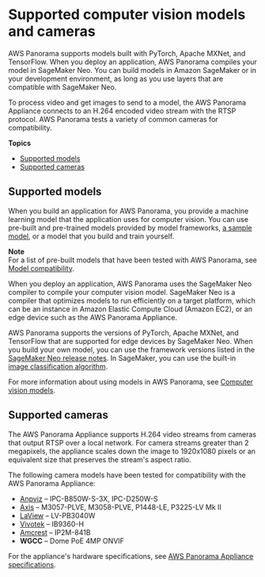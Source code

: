 # Supported computer vision models and cameras<a name="gettingstarted-compatibility"></a>

AWS Panorama supports models built with PyTorch, Apache MXNet, and TensorFlow\. When you deploy an application, AWS Panorama compiles your model in SageMaker Neo\. You can build models in Amazon SageMaker or in your development environment, as long as you use layers that are compatible with SageMaker Neo\. 

To process video and get images to send to a model, the AWS Panorama Appliance connects to an H\.264 encoded video stream with the RTSP protocol\. AWS Panorama tests a variety of common cameras for compatibility\.

**Topics**
+ [Supported models](#gettingstarted-compatibility-models)
+ [Supported cameras](#gettingstarted-compatibility-cameras)

## Supported models<a name="gettingstarted-compatibility-models"></a>

When you build an application for AWS Panorama, you provide a machine learning model that the application uses for computer vision\. You can use pre\-built and pre\-trained models provided by model frameworks, [a sample model](gettingstarted-sample.md#gettingstarted-sample-model), or a model that you build and train yourself\.

**Note**  
For a list of pre\-built models that have been tested with AWS Panorama, see [Model compatibility](https://github.com/awsdocs/aws-panorama-developer-guide/blob/main/resources/model-compatibility.md)\.

When you deploy an application, AWS Panorama uses the SageMaker Neo compiler to compile your computer vision model\. SageMaker Neo is a compiler that optimizes models to run efficiently on a target platform, which can be an instance in Amazon Elastic Compute Cloud \(Amazon EC2\), or an edge device such as the AWS Panorama Appliance\.

AWS Panorama supports the versions of PyTorch, Apache MXNet, and TensorFlow that are supported for edge devices by SageMaker Neo\. When you build your own model, you can use the framework versions listed in the [SageMaker Neo release notes](https://aws.amazon.com/releasenotes/sagemaker-neo-supported-frameworks-and-operators/)\. In SageMaker, you can use the built\-in [image classification algorithm](https://docs.aws.amazon.com/sagemaker/latest/dg/image-classification.html)\.

For more information about using models in AWS Panorama, see [Computer vision models](applications-models.md)\.

## Supported cameras<a name="gettingstarted-compatibility-cameras"></a>

The AWS Panorama Appliance supports H\.264 video streams from cameras that output RTSP over a local network\. For camera streams greater than 2 megapixels, the appliance scales down the image to 1920x1080 pixels or an equivalent size that preserves the stream's aspect ratio\.

The following camera models have been tested for compatibility with the AWS Panorama Appliance:
+ [Anpviz](https://anpvizsecurity.com/) – IPC\-B850W\-S\-3X, IPC\-D250W\-S
+ [Axis](https://www.axis.com/) – M3057\-PLVE, M3058\-PLVE, P1448\-LE, P3225\-LV Mk II
+ [LaView](https://www.laviewsecurity.com/) – LV\-PB3040W
+ [Vivotek](https://www.vivotek.com/) – IB9360\-H
+ [Amcrest](https://amcrest.com/) – IP2M\-841B
+ **WGCC** – Dome PoE 4MP ONVIF

For the appliance's hardware specifications, see [AWS Panorama Appliance specifications](gettingstarted-hardware.md)\.